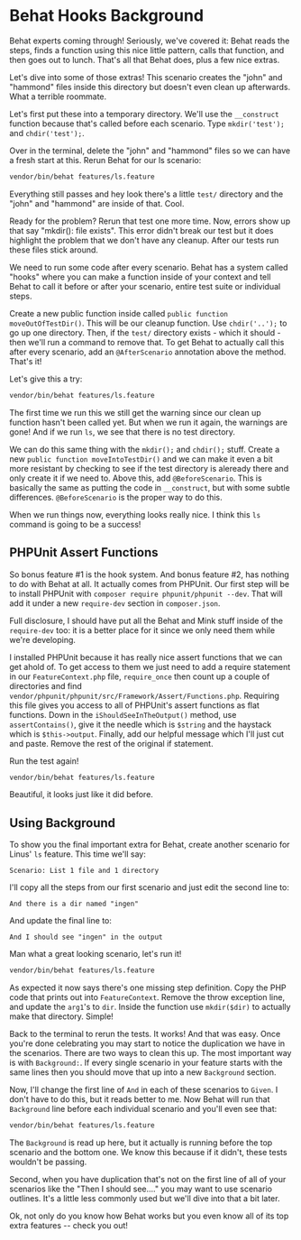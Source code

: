 # Behat Hooks Background

Behat experts coming through! Seriously, we've covered it: Behat reads the steps,
finds a function using this nice little pattern, calls that function, and then goes
out to lunch. That's all that Behat does, plus a few nice extras.

Let's dive into some of those extras! This scenario creates the "john" and "hammond"
files inside this directory but doesn't even clean up afterwards. What a terrible roommate.

Let's first put these into a temporary directory. We'll use the `__construct` function
because that's called before each scenario. Type `mkdir('test');` and `chdir('test');`. 

Over in the terminal, delete the "john" and "hammond" files so we can have a fresh
start at this. Rerun Behat for our ls scenario:

```bash
vendor/bin/behat features/ls.feature
```

Everything still passes and hey look there's a little `test/` directory and
the "john" and "hammond" are inside of that. Cool.

Ready for the problem? Rerun that test one more time. Now, errors show up
that say "mkdir(): file exists". This error didn't break our test but it does highlight
the problem that we don't have any cleanup. After our tests run these files stick around.

We need to run some code after every scenario. Behat has a system called "hooks" where 
you can make a function inside of your context and tell Behat to call it before
or after your scenario, entire test suite or individual steps.

Create a new public function inside called `public function moveOutOfTestDir()`.
This will be our cleanup function. Use `chdir('..');` to go up one directory. Then,
if the `test/` directory exists - which it should - then we'll run a command to
remove that. To get Behat to actually call this after every scenario, add an
`@AfterScenario` annotation above the method. That's it! 

Let's give this a try:

```bash
vendor/bin/behat features/ls.feature
```

The first time we run this we still get the warning since our
clean up function hasn't been called yet. But when we run it again, the warnings
are gone! And if we run `ls`, we see that there is no test directory. 

We can do this same thing with the `mkdir();` and `chdir();` stuff. Create a new
`public function moveIntoTestDir()` and we can make it even a bit more resistant by checking
to see if the test directory is aleready there and only create it if we need to. Above this,
add `@BeforeScenario`. This is basically the same as putting the code in `__construct`,
but with some subtle differences. `@BeforeScenario` is the proper way to do this.

When we run things now, everything looks really nice. I think this `ls` command
is going to be a success!

## PHPUnit Assert Functions

So bonus feature #1 is the hook system. And bonus feature #2, has nothing to do with Behat
at all. It actually comes from PHPUnit. Our first step will be to install PHPUnit with `composer require phpunit/phpunit --dev`. That will add it under a new `require-dev` section in `composer.json`.

Full disclosure, I should have put all the Behat and Mink stuff inside of the `require-dev` too:
it is a better place for it since we only need them while we're developing.

I installed PHPUnit because it has really nice assert functions that we can get ahold of. To get access
to them we just need to add a require statement in our `FeatureContext.php` file, `require_once` then
count up a couple of directories and find `vendor/phpunit/phpunit/src/Framework/Assert/Functions.php`.
Requiring this file gives you access to all of PHPUnit's assert functions as flat functions. Down 
in the `iShouldSeeInTheOutput()` method, use `assertContains()`, give it the needle which
is `$string` and the haystack which is `$this->output`. Finally, add our helpful message
which I'll just cut and paste. Remove the rest of the original if statement.

Run the test again!

```bash
vendor/bin/behat features/ls.feature
```

Beautiful, it looks just like it did before. 

## Using Background

To show you the final important extra for Behat, create another scenario for Linus' `ls` feature.
This time we'll say:

    Scenario: List 1 file and 1 directory

I'll copy all the steps from our first scenario and just edit the second line to:

    And there is a dir named "ingen"

And update the final line to:

    And I should see "ingen" in the output

Man what a great looking scenario, let's run it!

```bash
vendor/bin/behat features/ls.feature
```

As expected it now says there's one missing step definition. Copy the PHP code
that prints out into `FeatureContext`. Remove the throw exception line, and update
the `arg1`'s to `dir`. Inside the function use `mkdir($dir)` to actually make that
directory. Simple!

Back to the terminal to rerun the tests. It works! And that was easy. Once you're
done celebrating you may start to notice the duplication we have in the scenarios.
There are two ways to clean this up. The most important way is with `Background:`. 
If every single scenario in your feature starts with the same lines then you should
move that up into a new `Background` section.

Now, I'll change the first line of `And` in each of these scenarios to `Given`. I don't
have to do this, but it reads better to me. Now Behat will run that `Background` line
before each individual scenario and you'll even see that:

```bash
vendor/bin/behat features/ls.feature
```

The `Background` is read up here, but it actually is running before the top scenario and the
bottom one. We know this because if it didn't, these tests wouldn't be passing. 

Second, when you have duplication that's not on the first line of all of your scenarios
like the  "Then I should see...." you may want to use scenario outlines. It's a little
less commonly used but we'll dive into that a bit later.

Ok, not only do you know how Behat works but you even know all of its top extra
features -- check you out!
